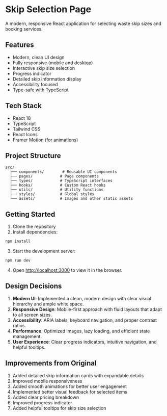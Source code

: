 # Skip Selection Page

A modern, responsive React application for selecting waste skip sizes and booking services.

## Features

- Modern, clean UI design
- Fully responsive (mobile and desktop)
- Interactive skip size selection
- Progress indicator
- Detailed skip information display
- Accessibility focused
- Type-safe with TypeScript

## Tech Stack

- React 18
- TypeScript
- Tailwind CSS
- React Icons
- Framer Motion (for animations)

## Project Structure

```
src/
  ├── components/        # Reusable UI components
  ├── pages/            # Page components
  ├── types/            # TypeScript interfaces
  ├── hooks/            # Custom React hooks
  ├── utils/            # Utility functions
  ├── styles/           # Global styles
  └── assets/           # Images and other static assets
```

## Getting Started

1. Clone the repository
2. Install dependencies:
```bash
npm install
```

3. Start the development server:
```bash
npm run dev
```

4. Open [http://localhost:3000](http://localhost:3000) to view it in the browser.

## Design Decisions

1. **Modern UI**: Implemented a clean, modern design with clear visual hierarchy and ample white space.
2. **Responsive Design**: Mobile-first approach with fluid layouts that adapt to all screen sizes.
3. **Accessibility**: ARIA labels, keyboard navigation, and proper contrast ratios.
4. **Performance**: Optimized images, lazy loading, and efficient state management.
5. **User Experience**: Clear progress indicators, intuitive navigation, and helpful tooltips.

## Improvements from Original

1. Added detailed skip information cards with expandable details
2. Improved mobile responsiveness
3. Added smooth animations for better user engagement
4. Implemented better visual feedback for selected items
5. Added clear pricing breakdown
6. Improved progress indicator
7. Added helpful tooltips for skip size selection
